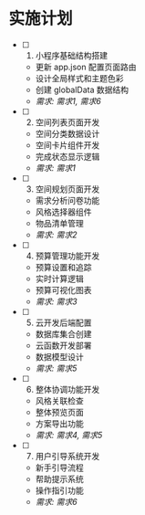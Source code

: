 # 实施计划

- [ ] 1. 小程序基础结构搭建
  - 更新 app.json 配置页面路由
  - 设计全局样式和主题色彩
  - 创建 globalData 数据结构
  - _需求: 需求1, 需求6_

- [ ] 2. 空间列表页面开发
  - 空间分类数据设计
  - 空间卡片组件开发
  - 完成状态显示逻辑
  - _需求: 需求1_

- [ ] 3. 空间规划页面开发
  - 需求分析问卷功能
  - 风格选择器组件
  - 物品清单管理
  - _需求: 需求2_

- [ ] 4. 预算管理功能开发
  - 预算设置和追踪
  - 实时计算逻辑
  - 预算可视化图表
  - _需求: 需求3_

- [ ] 5. 云开发后端配置
  - 数据库集合创建
  - 云函数开发部署
  - 数据模型设计
  - _需求: 需求5_

- [ ] 6. 整体协调功能开发
  - 风格关联检查
  - 整体预览页面
  - 方案导出功能
  - _需求: 需求4, 需求5_

- [ ] 7. 用户引导系统开发
  - 新手引导流程
  - 帮助提示系统
  - 操作指引功能
  - _需求: 需求6_